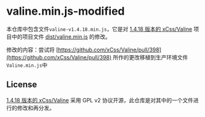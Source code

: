 # valine.min.js-modified

本仓库中包含文件```valine-v1.4.18.min.js```，它是对 [1.4.18 版本的 xCss/Valine](https://github.com/xCss/Valine/tree/v1.4.18) 项目中的项目文件 [dist/valine.min.js](https://github.com/xCss/Valine/blob/v1.4.18/dist/Valine.min.js) 的修改。

修改的内容：尝试将 [https://github.com/xCss/Valine/pull/398](https://github.com/xCss/Valine/pull/398) 所作的更改移植到生产环境文件```Valine.min.js```中

## License

[1.4.18 版本的 xCss/Valine](https://github.com/xCss/Valine/tree/v1.4.18) 采用 GPL v2 协议开源，此仓库是对其中的一个文件进行的修改和再分发。